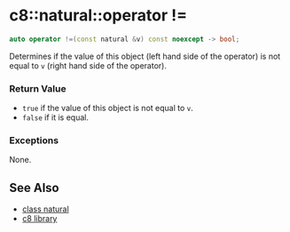 # c8::natural::operator != #

```cpp
auto operator !=(const natural &v) const noexcept -> bool;
```

Determines if the value of this object (left hand side of the operator) is not equal to `v` (right hand side of the operator).

### Return Value ###

* `true` if the value of this object is not equal to `v`.
* `false` if it is equal.

### Exceptions ###

None.

## See Also ##

* [class natural](c8_natural)
* [c8 library](c8)

